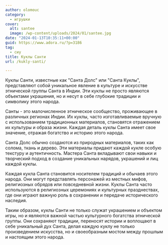 ```yaml
---
author: olomouc
category:
  - игрушки
cover:
  alt: santee
  image: /wp-content/uploads/2024/01/santee.jpg
date: "2024-01-13T10:35:11+00:00"
guid: https://www.adora.ru/?p=3186
tag:
  - сиу
title: Куклы Санти
url: /kukly-santi/

---
```

Куклы Санти, известные как "Санта Долс" или "Санта Куклы", представляют собой уникальное явление в культуре и искусстве этнической группы Санта в Индии. Эти куклы не просто являются объектами украшения, но и несут в себе глубокие традиции и символику этого народа.

Санты \- это малочисленное этническое сообщество, проживающее в различных регионах Индии. Их куклы, часто изготавливаемые вручную с использованием традиционных материалов, становятся отражением их культуры и образа жизни. Каждая деталь куклы Санта имеет свое значение, отражая богатство и историю этого народа.

Санта Долс обычно создаются из природных материалов, таких как солома, ткань и дерево. Эти материалы придают каждой кукле особую текстуру и аутентичность. Мастера Санта вкладывают свои навыки и творческий подход в создание уникальных нарядов, украшений и лиц каждой куклы.

Каждая кукла Санта становится носителем традиций и обычаев этого народа. Они могут представлять персонажей из местных мифов, религиозных обрядов или повседневной жизни. Куклы Санта часто используются в религиозных церемониях и культурных празднествах, где они играют важную роль в сохранении и передаче исторического наследия.

Таким образом, куклы Санти не только служат украшением и объектом игры, но и являются важной частью культурного богатства этнической группы. Они сохраняют традиции, переносят истории и воплощают в себе уникальный дух Санта, делая каждую куклу не только произведением искусства, но и своеобразным мостом между прошлым и настоящим этого народа.

